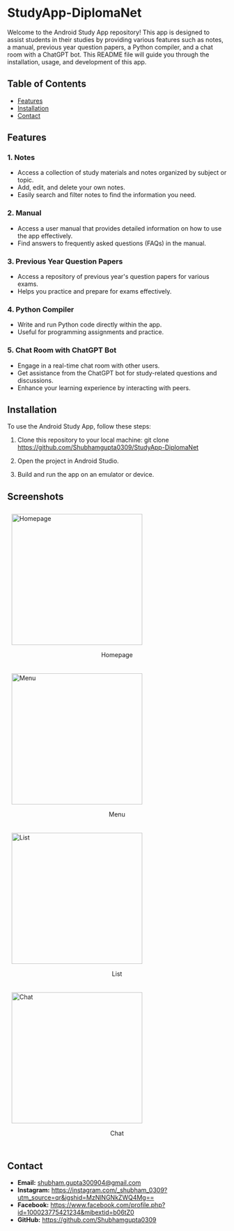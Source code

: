 # StudyApp-DiplomaNet

Welcome to the Android Study App repository! This app is designed to assist students in their studies by providing various features such as notes, a manual, previous year question papers, a Python compiler, and a chat room with a ChatGPT bot. This README file will guide you through the installation, usage, and development of this app.

## Table of Contents

- [Features](#features)
- [Installation](#installation)
- [Contact](#contact)

## Features

### 1. Notes
- Access a collection of study materials and notes organized by subject or topic.
- Add, edit, and delete your own notes.
- Easily search and filter notes to find the information you need.

### 2. Manual
- Access a user manual that provides detailed information on how to use the app effectively.
- Find answers to frequently asked questions (FAQs) in the manual.

### 3. Previous Year Question Papers
- Access a repository of previous year's question papers for various exams.
- Helps you practice and prepare for exams effectively.

### 4. Python Compiler
- Write and run Python code directly within the app.
- Useful for programming assignments and practice.

### 5. Chat Room with ChatGPT Bot
- Engage in a real-time chat room with other users.
- Get assistance from the ChatGPT bot for study-related questions and discussions.
- Enhance your learning experience by interacting with peers.

## Installation

To use the Android Study App, follow these steps:

1. Clone this repository to your local machine:
git clone https://github.com/Shubhamgupta0309/StudyApp-DiplomaNet

2. Open the project in Android Studio.

3. Build and run the app on an emulator or device.

## Screenshots

<div style="display: flex; flex-wrap: wrap;">
  <div style="flex: 50%; padding: 10px;">
    <img src="https://github.com/Shubhamgupta0309/StudyApp-DiplomaNet/assets/122101804/c971933d-d0e6-4074-8a68-397049c08812" alt="Homepage" width="300">
    <p align="center">Homepage</p>
  </div>
  <div style="flex: 50%; padding: 10px;">
    <img src="https://github.com/Shubhamgupta0309/StudyApp-DiplomaNet/assets/122101804/d71c079b-15b4-48f3-bbf4-cfea07c36af1" alt="Menu" width="300">
    <p align="center">Menu</p>
  </div>
  <div style="flex: 50%; padding: 10px;">
    <img src="https://github.com/Shubhamgupta0309/StudyApp-DiplomaNet/assets/122101804/1cffbbec-e5ac-4cb6-91a9-13d49e6b9a81" alt="List" width="300">
    <p align="center">List</p>
  </div>
  <div style="flex: 50%; padding: 10px;">
    <img src="https://github.com/Shubhamgupta0309/StudyApp-DiplomaNet/assets/122101804/ed8d2bd3-77ca-4baa-a1eb-48500ab69904" alt="Chat" width="300">
    <p align="center">Chat</p>
  </div>
</div>

## Contact

- **Email:** shubham.gupta300904@gmail.com
- **Instagram:** https://instagram.com/_shubham_0309?utm_source=qr&igshid=MzNlNGNkZWQ4Mg==
- **Facebook:** https://www.facebook.com/profile.php?id=100023775421234&mibextid=b06tZ0
- **GitHub:** https://github.com/Shubhamgupta0309
